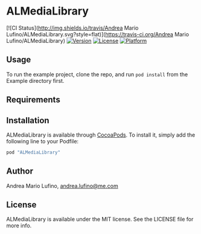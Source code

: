 # ALMediaLibrary

[![CI Status](http://img.shields.io/travis/Andrea Mario Lufino/ALMediaLibrary.svg?style=flat)](https://travis-ci.org/Andrea Mario Lufino/ALMediaLibrary)
[![Version](https://img.shields.io/cocoapods/v/ALMediaLibrary.svg?style=flat)](http://cocoapods.org/pods/ALMediaLibrary)
[![License](https://img.shields.io/cocoapods/l/ALMediaLibrary.svg?style=flat)](http://cocoapods.org/pods/ALMediaLibrary)
[![Platform](https://img.shields.io/cocoapods/p/ALMediaLibrary.svg?style=flat)](http://cocoapods.org/pods/ALMediaLibrary)

## Usage

To run the example project, clone the repo, and run `pod install` from the Example directory first.

## Requirements

## Installation

ALMediaLibrary is available through [CocoaPods](http://cocoapods.org). To install
it, simply add the following line to your Podfile:

```ruby
pod "ALMediaLibrary"
```

## Author

Andrea Mario Lufino, andrea.lufino@me.com

## License

ALMediaLibrary is available under the MIT license. See the LICENSE file for more info.
